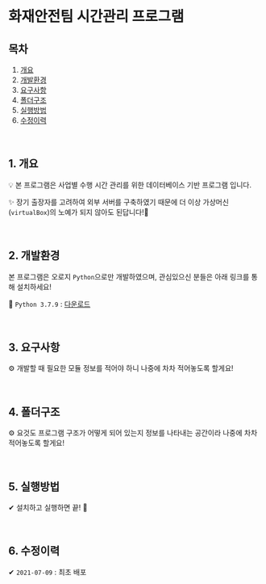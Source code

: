 # 화재안전팀 시간관리 프로그램

## 목차

1. [개요](#1-개요)
2. [개발환경](#2-개발환경)
3. [요구사항](#3-요구사항)
4. [폴더구조](#4-폴더구조)
5. [실행방법](#5-실행방법)
6. [수정이력](#6-수정이력)

<br>

## 1. 개요

💡 본 프로그램은 사업별 수행 시간 관리를 위한 데이터베이스 기반 프로그램 입니다.

✨ 장기 출장자를 고려하여 외부 서버를 구축하였기 때문에 더 이상 가상머신(`virtualBox`)의 노예가 되지 않아도 된답니다!🙌

<br>

## 2. 개발환경

본 프로그램은 오로지 `Python`으로만 개발하였으며, 관심있으신 분들은 아래 링크를 통해 설치하세요!

🔗 `Python 3.7.9` : [다운로드](https://www.python.org/ftp/python/3.7.9/python-3.7.9-amd64-webinstall.exe)

<br>

## 3. 요구사항

⚙ 개발할 때 필요한 모듈 정보를 적어야 하니 나중에 차차 적어놓도록 할게요!

<br> 

## 4. 폴더구조

⚙ 요것도 프로그램 구조가 어떻게 되어 있는지 정보를 나타내는 공간이라 나중에 차차 적어놓도록 할게요!

<br>

## 5. 실행방법

✔ 설치하고 실행하면 끝! 💨

<br>

## 6. 수정이력

✔ `2021-07-09` : 최초 배포
